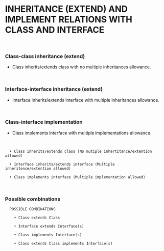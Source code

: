 # **INHERITANCE (EXTEND) AND IMPLEMENT RELATIONS WITH CLASS AND INTERFACE**

<br>

### **Class-class inheritance (extend)**

+ Class inherits/extends class with no multiple inheritances allowance.

<br>

### **Interface-interface inheritance (extend)**

+ Interface inherits/extends interface with multiple inheritances allowance.

<br>

### **Class-interface implementation**

+ Class implements interface with multiple implementations allowance.

<br>

```
  • Class inherits/extends class (No mutiple inhertitance/extention allowed)
  
  • Interface inherits/extends interface (Multiple inheritence/extention allowed)
  
  • Class implements interface (Multiple implementation allowed)
```

<br>

### **Possible combinations**

```
  POSSIBLE COMBINATIONS

    • Class extends Class
    
    • Interface extends Interface(s)
    
    • Class implements Interface(s)
    
    • Class extends Class implements Interface(s)
```
